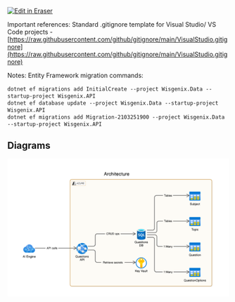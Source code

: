 <p><a target="_blank" href="https://app.eraser.io/workspace/9nB0SzDNUV8TqNyyamfD" id="edit-in-eraser-github-link"><img alt="Edit in Eraser" src="https://firebasestorage.googleapis.com/v0/b/second-petal-295822.appspot.com/o/images%2Fgithub%2FOpen%20in%20Eraser.svg?alt=media&amp;token=968381c8-a7e7-472a-8ed6-4a6626da5501"></a></p>

Important references:
Standard .gitignore template for Visual Studio/ VS Code projects - [﻿https://raw.githubusercontent.com/github/gitignore/main/VisualStudio.gitignore](https://raw.githubusercontent.com/github/gitignore/main/VisualStudio.gitignore) 

Notes:
Entity Framework migration commands:

```
dotnet ef migrations add InitialCreate --project Wisgenix.Data --startup-project Wisgenix.API
dotnet ef database update --project Wisgenix.Data --startup-project Wisgenix.API
dotnet ef migrations add Migration-2103251900 --project Wisgenix.Data --startup-project Wisgenix.API
```



<!-- eraser-additional-content -->
## Diagrams
<!-- eraser-additional-files -->
<a href="/lib/diagrams/integration.eraserdiagram" data-element-id="9z4v58s_OgywY0WvEP95s"><img src="/.eraser/9nB0SzDNUV8TqNyyamfD___MFOgFv3B0abgoUdur6bj80pO7V83___---diagram----d78042dbb76b0508aa373031231e37c9-Architecture.png" alt="" data-element-id="9z4v58s_OgywY0WvEP95s" /></a>
<!-- end-eraser-additional-files -->
<!-- end-eraser-additional-content -->
<!--- Eraser file: https://app.eraser.io/workspace/9nB0SzDNUV8TqNyyamfD --->